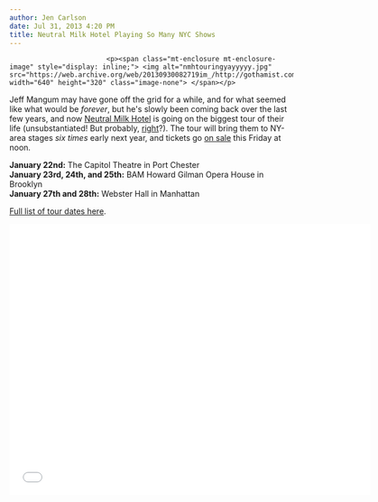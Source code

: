 ```yaml
---
author: Jen Carlson
date: Jul 31, 2013 4:20 PM
title: Neutral Milk Hotel Playing So Many NYC Shows
---
```



                            
                            
                            
                            <p><span class="mt-enclosure mt-enclosure-image" style="display: inline;"> <img alt="nmhtouringyayyyyy.jpg" src="https://web.archive.org/web/20130930082719im_/http://gothamist.com/attachments/arts_jen/nmhtouringyayyyyy.jpg" width="640" height="320" class="image-none"> </span></p>

<p>Jeff Mangum may have gone off the grid for a while, and for what seemed like what would be <em>forever</em>, but he&apos;s slowly been coming back over the last few years, and now <a href="https://web.archive.org/web/20130930082719/http://gothamist.com/tags/neutralmilkhotel">Neutral Milk Hotel</a> is going on the biggest tour of their life (unsubstantiated! But probably, <a href="https://web.archive.org/web/20130930082719/http://pitchfork.com/news/50898-neutral-milk-hotel-announce-winter-tour/">right</a>?). The tour will bring them to NY-area stages <em>six times</em> early next year, and tickets go <a href="https://web.archive.org/web/20130930082719/http://www.ticketmaster.com/search?tm_link=tm_homeA_header_search&amp;user_input=&amp;q=neutral+milk+hotel">on sale</a> this Friday at noon.</p>

<p><strong>January 22nd:</strong> The Capitol Theatre in Port Chester<br>
<strong>January 23rd, 24th, and 25th:</strong> BAM Howard Gilman Opera House in Brooklyn<br>
<strong>January 27th and 28th:</strong> Webster Hall in Manhattan</p>

<p><a href="https://web.archive.org/web/20130930082719/http://www.walkingwallofwords.com/tour.html">Full list of tour dates here</a>.</p>

<p><iframe width="640" height="480" src="//web.archive.org/web/20130930082719if_/http://www.youtube.com/embed/t1EucdHgWrI" frameborder="0" allowfullscreen></iframe></p>
                            
                            
                            